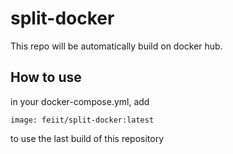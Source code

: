 # split-docker

This repo will be automatically build on docker hub.

## How to use

in your docker-compose.yml, add
```
image: feiit/split-docker:latest
```
to use the last build of this repository
